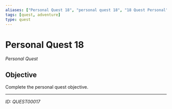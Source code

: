 ```yaml
---
aliases: ["Personal Quest 18", "personal quest 18", "18 Quest Personal"]
tags: [quest, adventure]
type: quest
---
```


# Personal Quest 18

*Personal Quest*

## Objective
Complete the personal quest objective.

---
*ID: QUEST00017*